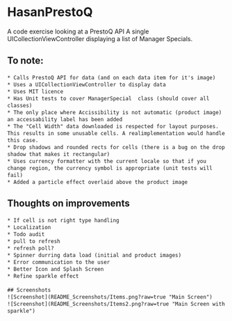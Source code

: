 # HasanPrestoQ
A code exercise looking at a PrestoQ API
A single UICollectionViewController displaying a list of Manager Specials.

## To note:
    
    * Calls PrestoQ API for data (and on each data item for it's image)
    * Uses a UICollectionViewController to display data
    * Uses MIT licence
    * Has Unit tests to cover ManagerSpecial  class (should cover all classes)
    * The only place where Accissibility is not automatic (product image) an accessability label has been added
    * The "Cell Width" data downloaded is respected for layout purposes. This results in some unusable cells. A realimplementation would handle this case.
    * Drop shadows and rounded rects for cells (there is a bug on the drop shadow that makes it rectangular)
    * Uses currency formatter with the current locale so that if you change region, the currency symbol is appropriate (unit tests will fail)
    * Added a particle effect overlaid above the product image

## Thoughts on improvements
    
    * If cell is not right type handling 
    * Localization
    * Todo audit
    * pull to refresh
    * refresh poll?
    * Spinner durring data load (initial and product images)
    * Error communication to the user
    * Better Icon and Splash Screen
    * Refine sparkle effect
    
    ## Screenshots
    ![Screenshot](README_Screenshots/Items.png?raw=true "Main Screen")
    ![Screenshot](README_Screenshots/Items2.png?raw=true "Main Screen with sparkle")
